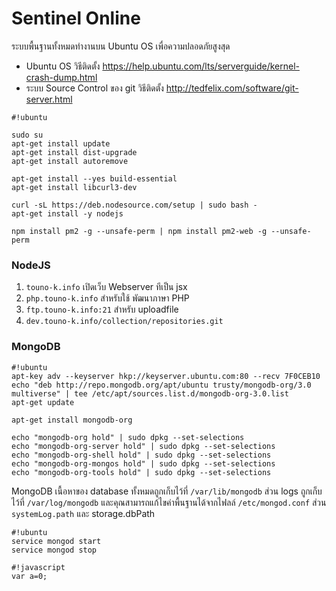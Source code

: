 # **Sentinel Online** #
ระบบพื้นฐานทั้งหมดทำงานบน Ubuntu OS เพื่อความปลอดภัยสูงสุด

* Ubuntu OS วิธีติดตั้ง https://help.ubuntu.com/lts/serverguide/kernel-crash-dump.html
* ระบบ Source Control ของ git วิธีติดตั้ง http://tedfelix.com/software/git-server.html


```
#!ubuntu

sudo su
apt-get install update
apt-get install dist-upgrade
apt-get install autoremove

apt-get install --yes build-essential
apt-get install libcurl3-dev

curl -sL https://deb.nodesource.com/setup | sudo bash -
apt-get install -y nodejs

npm install pm2 -g --unsafe-perm | npm install pm2-web -g --unsafe-perm
```



### NodeJS ###
1. `touno-k.info` เปิดเว็บ Webserver ทีเป็น jsx 
2. `php.touno-k.info` สำหรับใช้ พัฒนาภาษา PHP
3. `ftp.touno-k.info:21` สำหรับ uploadfile
4. `dev.touno-k.info/collection/repositories.git`

### MongoDB ###
```
#!ubuntu
apt-key adv --keyserver hkp://keyserver.ubuntu.com:80 --recv 7F0CEB10
echo "deb http://repo.mongodb.org/apt/ubuntu trusty/mongodb-org/3.0 multiverse" | tee /etc/apt/sources.list.d/mongodb-org-3.0.list
apt-get update

apt-get install mongodb-org

echo "mongodb-org hold" | sudo dpkg --set-selections
echo "mongodb-org-server hold" | sudo dpkg --set-selections
echo "mongodb-org-shell hold" | sudo dpkg --set-selections
echo "mongodb-org-mongos hold" | sudo dpkg --set-selections
echo "mongodb-org-tools hold" | sudo dpkg --set-selections
```

MongoDB เนื้อหาของ database ทั้งหมดถูกเก็บไว้ที่ `/var/lib/mongodb` ส่วน logs ถูกเก็บไว้ที่ `/var/log/mongodb` และคุณสามารถแก้ไขค่าพื้นฐานได้จากไฟลล์ `/etc/mongod.conf` ส่วน `systemLog.path` และ storage.dbPath

```
#!ubuntu
service mongod start
service mongod stop
```

```
#!javascript
var a=0;

```